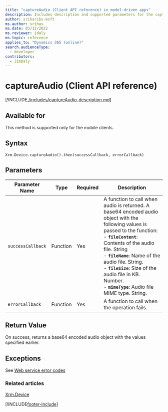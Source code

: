 ```yaml
---
title: "captureAudio (Client API reference) in model-driven apps"
description: Includes description and supported parameters for the captureAudio method.
author: sriharibs-msft
ms.author: srihas
ms.date: 03/12/2022
ms.reviewer: jdaly
ms.topic: reference
applies_to: "Dynamics 365 (online)"
search.audienceType:
  - developer
contributors:
  - JimDaly
---
```


# captureAudio (Client API reference)

[!INCLUDE[./includes/captureAudio-description.md](./includes/captureAudio-description.md)]

## Available for

This method is supported only for the mobile clients.

## Syntax

`Xrm.Device.captureAudio().then(successCallback, errorCallback)`

## Parameters

| Parameter Name| Type| Required | Description|
|---| --- | --- | ---|
| `successCallback` | Function | Yes      | A function to call when audio is returned. A base64 encoded audio object with the following values is passed to the function:<br/>- **`fileContent`**: Contents of the audio file. String <br/>- **`fileName`**: Name of the audio file. String.<br/>- **`fileSize`**: Size of the audio file in KB. Number.<br/>- **`mimeType`**: Audio file MIME type. String. |
| `errorCallback`   | Function | Yes      | A function to call when the operation fails.|

## Return Value

On success, returns a base64 encoded audio object with the values specified earlier.

## Exceptions

See [Web service error codes](../../../../data-platform/reference/web-service-error-codes.md)

### Related articles

[Xrm.Device](../xrm-device.md)

[!INCLUDE[footer-include](../../../../../includes/footer-banner.md)]

